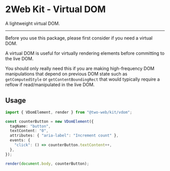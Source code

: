 # 2Web Kit - Virtual DOM

A lightweight virtual DOM.

---

Before you use this package, please first consider if you need a virtual DOM.

A virtual DOM is useful for virtually rendering elements before committing to
the live DOM.

You should only really need this if you are making high-frequency DOM
manipulations that depend on previous DOM state such as `getComputedStyle` or
`getContentBoundingRect` that would typically require a reflow if
read/manipulated in the live DOM.

## Usage

```ts
import { VDomElement, render } from "@two-web/kit/vdom";

const counterButton = new VDomElement({
  tagName: "button",
  textContent: "0",
  attributes: { "aria-label": "Increment count" },
  events: {
    "click": () => counterButton.textContent++,
  },
});

render(document.body, counterButton);
```
